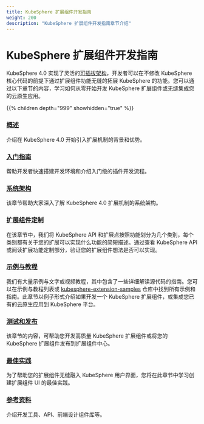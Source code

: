 ```yaml
---
title: KubeSphere 扩展组件开发指南
weight: 200
description: "KubeSphere 扩展组件开发指南章节介绍"
---
```


# KubeSphere 扩展组件开发指南

KubeSphere 4.0 实现了灵活的[可插拔架构](zh/architecture)，开发者可以在不修改 KubeSphere 核心代码的前提下通过扩展组件功能无缝的拓展 KubeSphere 的功能。您可以通过以下章节的内容，学习如何从零开始开发 KubeSphere 扩展组件或无缝集成您的云原生应用。

{{% children depth="999" showhidden="true" %}}


### [概述](zh/overview)

介绍在 KubeSphere 4.0 开始引入扩展机制的背景和优势。

### [入门指南](zh/get-started)

帮助开发者快速搭建开发环境和介绍入门级的插件开发流程。

### [系统架构](zh/architecture)

该章节帮助大家深入了解 KubeSphere 4.0 扩展机制的系统架构。

### [扩展组件定制](zh/extension-customization)

在该章节中，我们将 KubeSphere API 和扩展点按照功能划分为几个类别，每个类别都有关于您的扩展可以实现什么功能的简短描述。通过查看 KubeSphere API 或阅读扩展功能定制部分，验证您的扩展组件想法是否可以实现。

### [示例与教程](zh/samples-and-tutorials)

我们有大量示例与文字或视频教程，其中包含了一些详细解读源代码的指南。您可以在示例与教程列表或 [kubesphere-extension-samples](https://github.com/kubesphere/kubesphere-extension-samples) 仓库中找到所有示例和指南。此章节以例子形式介绍如果开发一个 KubeSphere 扩展组件，或集成您已有的云原生应用到 KubeSphere 平台。

### [测试和发布](zh/testing-and-publishing)

该章节的内容，可帮助您开发高质量 KubeSphere 扩展组件或将您的 KubeSphere 扩展组件发布到扩展组件中心。

### [最佳实践](zh/best-practices)

为了帮助您的扩展组件无缝融入 KubeSphere 用户界面，您将在此章节中学习创建扩展组件 UI 的最佳实践。

### [参考资料](zh/references)

介绍开发工具、API、前端设计组件库等。
